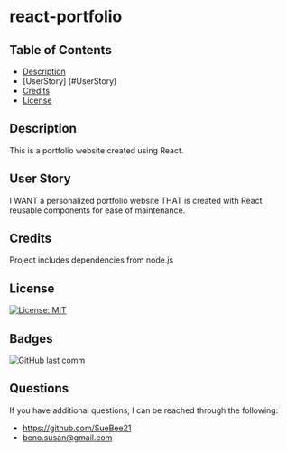 # react-portfolio

## Table of Contents
  
  * [Description](#description)
  * [UserStory] (#UserStory)
  * [Credits](#credits)
  * [License](#license)
  
## Description
This is a portfolio website created using React.

## User Story
I WANT a personalized portfolio website THAT is created with React reusable components for ease of maintenance.
  
## Credits
Project includes dependencies from node.js
  
## License 
[![License: MIT](https://img.shields.io/badge/License-MIT-yellow.svg)](https://opensource.org/licenses/MIT)

## Badges
[![GitHub last comm](https://img.shields.io/github/last-commit/google/skia.svg?style=flat)]()

## Questions
If you have additional questions, I can be reached through the following:
* https://github.com/SueBee21
* beno.susan@gmail.com
